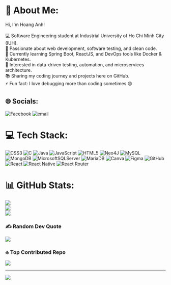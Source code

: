 # 💫 About Me:
Hi, I'm Hoang Anh!<br><br>💻 Software Engineering student at Industrial University of Ho Chi Minh City (IUH).<br>🚀 Passionate about web development, software testing, and clean code.<br>🌱 Currently learning Spring Boot, ReactJS, and DevOps tools like Docker & Kubernetes.<br>🧠 Interested in data-driven testing, automation, and microservices architecture.<br>📚 Sharing my coding journey and projects here on GitHub.<br>⚡ Fun fact: I love debugging more than coding sometimes 😄


## 🌐 Socials:
[![Facebook](https://img.shields.io/badge/Facebook-%231877F2.svg?logo=Facebook&logoColor=white)](https://facebook.com/huangeng07) [![email](https://img.shields.io/badge/Email-D14836?logo=gmail&logoColor=white)](mailto:lehoanganh7524@gmail.com) 

# 💻 Tech Stack:
![CSS3](https://img.shields.io/badge/css3-%231572B6.svg?style=for-the-badge&logo=css3&logoColor=white) ![C](https://img.shields.io/badge/c-%2300599C.svg?style=for-the-badge&logo=c&logoColor=white) ![Java](https://img.shields.io/badge/java-%23ED8B00.svg?style=for-the-badge&logo=openjdk&logoColor=white) ![JavaScript](https://img.shields.io/badge/javascript-%23323330.svg?style=for-the-badge&logo=javascript&logoColor=%23F7DF1E) ![HTML5](https://img.shields.io/badge/html5-%23E34F26.svg?style=for-the-badge&logo=html5&logoColor=white) ![Neo4J](https://img.shields.io/badge/Neo4j-008CC1?style=for-the-badge&logo=neo4j&logoColor=white) ![MySQL](https://img.shields.io/badge/mysql-4479A1.svg?style=for-the-badge&logo=mysql&logoColor=white) ![MongoDB](https://img.shields.io/badge/MongoDB-%234ea94b.svg?style=for-the-badge&logo=mongodb&logoColor=white) ![MicrosoftSQLServer](https://img.shields.io/badge/Microsoft%20SQL%20Server-CC2927?style=for-the-badge&logo=microsoft%20sql%20server&logoColor=white) ![MariaDB](https://img.shields.io/badge/MariaDB-003545?style=for-the-badge&logo=mariadb&logoColor=white) ![Canva](https://img.shields.io/badge/Canva-%2300C4CC.svg?style=for-the-badge&logo=Canva&logoColor=white) ![Figma](https://img.shields.io/badge/figma-%23F24E1E.svg?style=for-the-badge&logo=figma&logoColor=white) ![GitHub](https://img.shields.io/badge/github-%23121011.svg?style=for-the-badge&logo=github&logoColor=white) ![React](https://img.shields.io/badge/react-%2320232a.svg?style=for-the-badge&logo=react&logoColor=%2361DAFB) ![React Native](https://img.shields.io/badge/react_native-%2320232a.svg?style=for-the-badge&logo=react&logoColor=%2361DAFB) ![React Router](https://img.shields.io/badge/React_Router-CA4245?style=for-the-badge&logo=react-router&logoColor=white)
# 📊 GitHub Stats:
![](https://github-readme-stats.vercel.app/api?username=lehoanganh75&theme=dark&hide_border=false&include_all_commits=true&count_private=true)<br/>
![](https://nirzak-streak-stats.vercel.app/?user=lehoanganh75&theme=dark&hide_border=false)<br/>
![](https://github-readme-stats.vercel.app/api/top-langs/?username=lehoanganh75&theme=dark&hide_border=false&include_all_commits=true&count_private=true&layout=compact)

### ✍️ Random Dev Quote
![](https://quotes-github-readme.vercel.app/api?type=horizontal&theme=radical)

### 🔝 Top Contributed Repo
![](https://github-contributor-stats.vercel.app/api?username=lehoanganh75&limit=5&theme=dark&combine_all_yearly_contributions=true)

---
[![](https://visitcount.itsvg.in/api?id=lehoanganh75&icon=0&color=0)](https://visitcount.itsvg.in)

<!-- Proudly created with GPRM ( https://gprm.itsvg.in ) -->
